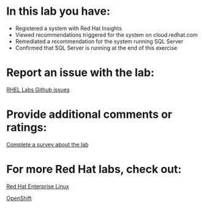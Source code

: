# In this lab you have:
* Registered a system with Red Hat Insights
* Viewed recommendations triggered for the system on cloud.redhat.com
* Remediated a recommendation for the system running SQL Server
* Confirmed that SQL Server is running at the end of this exercise

# Report an issue with the lab:
[RHEL Labs Github issues](https://github.com/rhel-labs/learn-katacoda/issues)

# Provide additional comments or ratings:
[Complete a survey about the lab](https://forms.gle/vipkbKFYcKx9YYSs6)

# For more Red Hat labs, check out:
[Red Hat Enterprise Linux](https://lab.redhat.com)

[OpenShift](https://learn.openshift.com)
